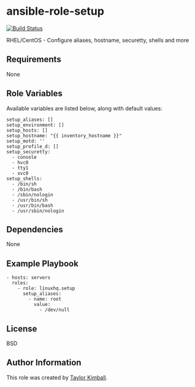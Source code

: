 # ansible-role-setup

[![Build Status](https://travis-ci.org/linuxhq/ansible-role-setup.svg?branch=master)](https://travis-ci.org/linuxhq/ansible-role-setup)

RHEL/CentOS - Configure aliases, hostname, securetty, shells and more

## Requirements

None

## Role Variables

Available variables are listed below, along with default values:

    setup_aliases: []
    setup_environment: []
    setup_hosts: []
    setup_hostname: "{{ inventory_hostname }}"
    setup_motd: ''
    setup_profile_d: []
    setup_securetty:
      - console
      - hvc0
      - tty1
      - xvc0
    setup_shells:
      - /bin/sh
      - /bin/bash
      - /sbin/nologin
      - /usr/bin/sh
      - /usr/bin/bash
      - /usr/sbin/nologin

## Dependencies

None

## Example Playbook

    - hosts: servers
      roles:
        - role: linuxhq.setup
          setup_aliases:
            - name: root
              value:
                - /dev/null

## License

BSD

## Author Information

This role was created by [Taylor Kimball](http://www.linuxhq.org).
